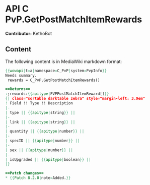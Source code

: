 # API C PvP.GetPostMatchItemRewards

**Contributor:** KethoBot

## Content

The following content is in MediaWiki markdown format:

```mediawiki
{{wowapi|t=a|namespace=C_PvP|system=PvpInfo}}
Needs summary.
 rewards = C_PvP.GetPostMatchItemRewards()

==Returns==
:;rewards:{{apitype|PVPPostMatchItemReward[]}}
{| class="sortable darktable zebra" style="margin-left: 3.9em"
! Field !! Type !! Description
|-
| type || {{apitype|string}} || 
|-
| link || {{apitype|string}} || 
|-
| quantity || {{apitype|number}} || 
|-
| specID || {{apitype|number}} || 
|-
| sex || {{apitype|number}} || 
|-
| isUpgraded || {{apitype|boolean}} || 
|}

==Patch changes==
* {{Patch 8.2.0|note=Added.}}
```